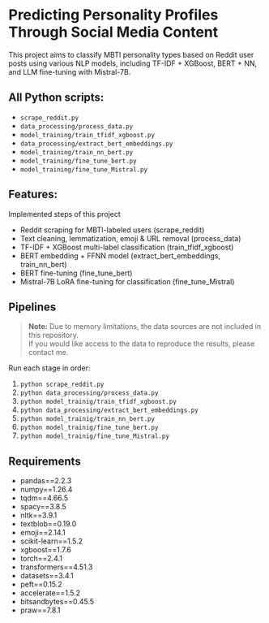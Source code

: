 # Predicting Personality Profiles Through Social Media Content

This project aims to classify MBTI personality types based on Reddit user posts using various NLP models, including TF-IDF + XGBoost, BERT + NN, and LLM fine-tuning with Mistral-7B.


All Python scripts:
------------------
- `scrape_reddit.py`
- `data_processing/process_data.py`
- `model_training/train_tfidf_xgboost.py`
- `data_processing/extract_bert_embeddings.py`
- `model_training/train_nn_bert.py`
- `model_training/fine_tune_bert.py` 
- `model_training/fine_tune_Mistral.py`



Features:
---------
Implemented steps of this project
- Reddit scraping for MBTI-labeled users (scrape_reddit)
- Text cleaning, lemmatization, emoji & URL removal (process_data)
- TF-IDF + XGBoost multi-label classification (train_tfidf_xgboost)
- BERT embedding + FFNN model (extract_bert_embeddings, train_nn_bert)
- BERT fine-tuning (fine_tune_bert)
- Mistral-7B LoRA fine-tuning for classification (fine_tune_Mistral)

## Pipelines

> **Note:** Due to memory limitations, the data sources are not included in this repository.  
> If you would like access to the data to reproduce the results, please contact me.

Run each stage in order:

1. `python scrape_reddit.py`  
2. `python data_processing/process_data.py`  
3. `python model_trainig/train_tfidf_xgboost.py`  
4. `python data_processing/extract_bert_embeddings.py`  
5. `python model_trainig/train_nn_bert.py`  
6. `python model_trainig/fine_tune_bert.py`  
7. `python model_trainig/fine_tune_Mistral.py`

## Requirements

- pandas==2.2.3  
- numpy==1.26.4  
- tqdm==4.66.5  
- spacy==3.8.5  
- nltk==3.9.1  
- textblob==0.19.0  
- emoji==2.14.1  
- scikit-learn==1.5.2  
- xgboost==1.7.6  
- torch==2.4.1  
- transformers==4.51.3  
- datasets==3.4.1  
- peft==0.15.2  
- accelerate==1.5.2  
- bitsandbytes==0.45.5  
- praw==7.8.1  
